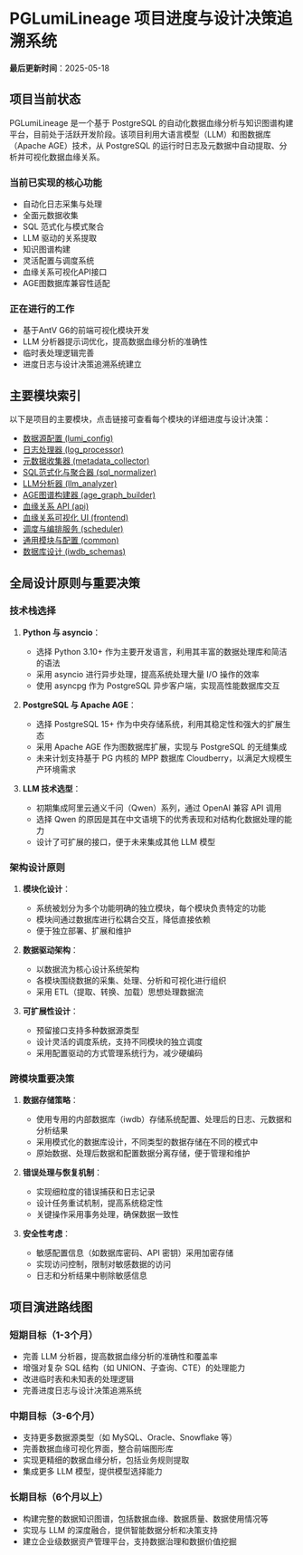 # PGLumiLineage 项目进度与设计决策追溯系统

**最后更新时间**：2025-05-18

## 项目当前状态

PGLumiLineage 是一个基于 PostgreSQL 的自动化数据血缘分析与知识图谱构建平台，目前处于活跃开发阶段。该项目利用大语言模型（LLM）和图数据库（Apache AGE）技术，从 PostgreSQL 的运行时日志及元数据中自动提取、分析并可视化数据血缘关系。

### 当前已实现的核心功能

- 自动化日志采集与处理
- 全面元数据收集
- SQL 范式化与模式聚合
- LLM 驱动的关系提取
- 知识图谱构建
- 灵活配置与调度系统
- 血缘关系可视化API接口
- AGE图数据库兼容性适配

### 正在进行的工作

- 基于AntV G6的前端可视化模块开发
- LLM 分析器提示词优化，提高数据血缘分析的准确性
- 临时表处理逻辑完善
- 进度日志与设计决策追溯系统建立

## 主要模块索引

以下是项目的主要模块，点击链接可查看每个模块的详细进度与设计决策：

- [数据源配置 (lumi_config)](./lumi_config_decisions.md)
- [日志处理器 (log_processor)](./log_processor_decisions.md)
- [元数据收集器 (metadata_collector)](./metadata_collector_decisions.md)
- [SQL范式化与聚合器 (sql_normalizer)](./sql_normalizer_decisions.md)
- [LLM分析器 (llm_analyzer)](./llm_analyzer_decisions.md)
- [AGE图谱构建器 (age_graph_builder)](./age_graph_decisions.md)
- [血缘关系 API (api)](./api_decisions.md)
- [血缘关系可视化 UI (frontend)](./ui_decisions.md)
- [调度与编排服务 (scheduler)](./scheduler_decisions.md)
- [通用模块与配置 (common)](./common_decisions.md)
- [数据库设计 (iwdb_schemas)](./database_design_decisions.md)

## 全局设计原则与重要决策

### 技术栈选择

1. **Python 与 asyncio**：
   - 选择 Python 3.10+ 作为主要开发语言，利用其丰富的数据处理库和简洁的语法
   - 采用 asyncio 进行异步处理，提高系统处理大量 I/O 操作的效率
   - 使用 asyncpg 作为 PostgreSQL 异步客户端，实现高性能数据库交互

2. **PostgreSQL 与 Apache AGE**：
   - 选择 PostgreSQL 15+ 作为中央存储系统，利用其稳定性和强大的扩展生态
   - 采用 Apache AGE 作为图数据库扩展，实现与 PostgreSQL 的无缝集成
   - 未来计划支持基于 PG 内核的 MPP 数据库 Cloudberry，以满足大规模生产环境需求

3. **LLM 技术选型**：
   - 初期集成阿里云通义千问（Qwen）系列，通过 OpenAI 兼容 API 调用
   - 选择 Qwen 的原因是其在中文语境下的优秀表现和对结构化数据处理的能力
   - 设计了可扩展的接口，便于未来集成其他 LLM 模型

### 架构设计原则

1. **模块化设计**：
   - 系统被划分为多个功能明确的独立模块，每个模块负责特定的功能
   - 模块间通过数据库进行松耦合交互，降低直接依赖
   - 便于独立部署、扩展和维护

2. **数据驱动架构**：
   - 以数据流为核心设计系统架构
   - 各模块围绕数据的采集、处理、分析和可视化进行组织
   - 采用 ETL（提取、转换、加载）思想处理数据流

3. **可扩展性设计**：
   - 预留接口支持多种数据源类型
   - 设计灵活的调度系统，支持不同模块的独立调度
   - 采用配置驱动的方式管理系统行为，减少硬编码

### 跨模块重要决策

1. **数据存储策略**：
   - 使用专用的内部数据库（iwdb）存储系统配置、处理后的日志、元数据和分析结果
   - 采用模式化的数据库设计，不同类型的数据存储在不同的模式中
   - 原始数据、处理后数据和配置数据分离存储，便于管理和维护

2. **错误处理与恢复机制**：
   - 实现细粒度的错误捕获和日志记录
   - 设计任务重试机制，提高系统稳定性
   - 关键操作采用事务处理，确保数据一致性

3. **安全性考虑**：
   - 敏感配置信息（如数据库密码、API 密钥）采用加密存储
   - 实现访问控制，限制对敏感数据的访问
   - 日志和分析结果中剔除敏感信息

## 项目演进路线图

### 短期目标（1-3个月）

- 完善 LLM 分析器，提高数据血缘分析的准确性和覆盖率
- 增强对复杂 SQL 结构（如 UNION、子查询、CTE）的处理能力
- 改进临时表和未知表的处理逻辑
- 完善进度日志与设计决策追溯系统

### 中期目标（3-6个月）

- 支持更多数据源类型（如 MySQL、Oracle、Snowflake 等）
- 完善数据血缘可视化界面，整合前端图形库
- 实现更精细的数据血缘分析，包括业务规则提取
- 集成更多 LLM 模型，提供模型选择能力

### 长期目标（6个月以上）

- 构建完整的数据知识图谱，包括数据血缘、数据质量、数据使用情况等
- 实现与 LLM 的深度融合，提供智能数据分析和决策支持
- 建立企业级数据资产管理平台，支持数据治理和数据价值挖掘
